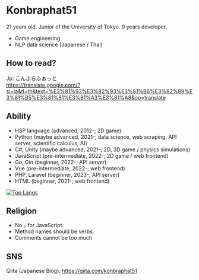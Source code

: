 # Konbraphat51
21 years old. Junior of the University of Tokyo. 9 years developer.
* Game engineering
* NLP data science (Japanese / Thai)

## How to read?
Jp: こんぶらふぁっと  
https://translate.google.com/?sl=ja&tl=th&text=%E3%81%93%E3%82%93%E3%81%B6%E3%82%89%E3%81%B5%E3%81%81%E3%81%A3%E3%81%A8&op=translate  


## Ability
* HSP language (advanced, 2012-; 2D game)
* Python (maybe advanced, 2021-; data science, web scraping, API server, scientific calculus, AI)
* C#, Unity (maybe advanced, 2021-; 2D, 3D game / physics simulations)
* JavaScript (pre-intermediate, 2022-; 2D game / web frontend)
* Go, Gin (beginner, 2022-; API server)
* Vue (pre-intermediate, 2022-; web frontend)
* PHP, Laravel (beginner, 2023-; API server)
* HTML (beginner, 2021-; web frontend)

[![Top Langs](https://github-readme-stats.vercel.app/api/top-langs/?username=Konbraphat51&theme=onedark
)](https://github.com/anuraghazra/github-readme-stats)

## Religion
* No `;` for JavaScript.
* Method names should be verbs.
* Comments cannot be too much

## SNS
Qiita (Japanese Blog): https://qiita.com/konbraphat51
